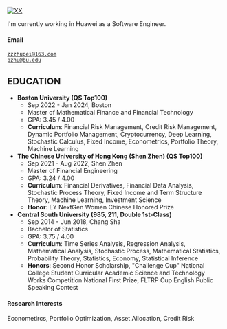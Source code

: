 [![XX](https://img.shields.io/badge/XX-github-blue?logo=github)](https://github.com/XX)

I'm currently working in Huawei as a Software Engineer.

#### Email  
<code>zzzhupei@163.com</code>  
<code>pzhu@bu.edu</code>

## EDUCATION
- **Boston University (QS Top100)**
    - Sep 2022 - Jan 2024, Boston
    - Master of Mathematical Finance and Financial Technology
    - GPA: 3.45 / 4.00
    - **Curriculum**: Financial Risk Management, Credit Risk Management, Dynamic Portfolio Management, Cryptocurrency, Deep Learning, Stochastic Calculus, Fixed Income, Econometrics, Portfolio Theory, Machine Learning
- **The Chinese University of Hong Kong (Shen Zhen) (QS Top100)**
    - Sep 2021 - Aug 2022, Shen Zhen
    - Master of Financial Engineering
    - GPA: 3.24 / 4.00
    - **Curriculum**: Financial Derivatives, Financial Data Analysis, Stochastic Process Theory, Fixed Income and Term Structure Theory, Machine Learning, Investment Science
    - **Honor**: EY NextGen Women Chinese Honored Prize
- **Central South University (985, 211, Double 1st-Class)**
    - Sep 2014 - Jun 2018, Chang Sha
    - Bachelor of Statistics
    - GPA: 3.75 / 4.00
    - **Curriculum**: Time Series Analysis, Regression Analysis, Mathematical Analysis, Stochastic Process, Mathematical Statistics, Probability Theory, Statistics, Economy, Statistical Inference
    - **Honors**: Second Honor Scholarship, "Challenge Cup" National College Student Curricular Academic Science and Technology Works Competition National First Prize, FLTRP Cup English Public Speaking Contest

#### Research Interests  
Econometircs, Portfolio Optimization, Asset Allocation, Credit Risk